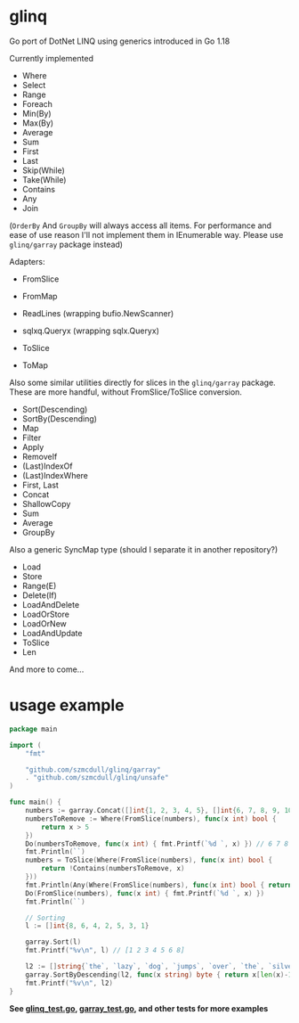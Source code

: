 # glinq
Go port of DotNet LINQ using generics introduced in Go 1.18

Currently implemented
- Where
- Select
- Range
- Foreach
- Min(By)
- Max(By)
- Average
- Sum
- First
- Last
- Skip(While)
- Take(While)
- Contains
- Any
- Join

(`OrderBy` And `GroupBy` will always access all items. For performance and ease of use reason I'll not implement them in IEnumerable way. Please use `glinq/garray` package instead)

Adapters:
- FromSlice
- FromMap
- ReadLines	(wrapping bufio.NewScanner)
- sqlxq.Queryx (wrapping sqlx.Queryx)

- ToSlice
- ToMap

Also some similar utilities directly for slices in the `glinq/garray` package. These are more handful, without FromSlice/ToSlice conversion.
- Sort(Descending)
- SortBy(Descending)
- Map
- Filter
- Apply
- RemoveIf
- (Last)IndexOf
- (Last)IndexWhere
- First, Last
- Concat
- ShallowCopy
- Sum
- Average
- GroupBy

Also a generic SyncMap type (should I separate it in another repository?)
- Load
- Store
- Range(E)
- Delete(If)
- LoadAndDelete
- LoadOrStore
- LoadOrNew
- LoadAndUpdate
- ToSlice
- Len

And more to come...


# usage example

```go
package main

import (
	"fmt"

	"github.com/szmcdull/glinq/garray"
	. "github.com/szmcdull/glinq/unsafe"
)

func main() {
	numbers := garray.Concat([]int{1, 2, 3, 4, 5}, []int{6, 7, 8, 9, 10})
	numbersToRemove := Where(FromSlice(numbers), func(x int) bool {
		return x > 5
	})
	Do(numbersToRemove, func(x int) { fmt.Printf(`%d `, x) }) // 6 7 8 9 10
	fmt.Println(``)
	numbers = ToSlice(Where(FromSlice(numbers), func(x int) bool {
		return !Contains(numbersToRemove, x)
	}))
	fmt.Println(Any(Where(FromSlice(numbers), func(x int) bool { return x > 5 }))) // false
	Do(FromSlice(numbers), func(x int) { fmt.Printf(`%d `, x) })                   // 1 2 3 4 5
	fmt.Println(``)

	// Sorting
	l := []int{8, 6, 4, 2, 5, 3, 1}

	garray.Sort(l)
	fmt.Printf("%v\n", l) // [1 2 3 4 5 6 8]

	l2 := []string{`the`, `lazy`, `dog`, `jumps`, `over`, `the`, `silver`, `fox`}
	garray.SortByDescending(l2, func(x string) byte { return x[len(x)-1] }) // sort descending by the last character
	fmt.Printf("%v\n", l2)                                                  // [lazy fox jumps silver over dog the the]
}
```

**See [glinq_test.go](https://github.com/szmcdull/glinq/blob/main/unsafe/glinq_test.go), [garray_test.go](https://github.com/szmcdull/glinq/blob/main/garray/garray_test.go), and other tests for more examples**